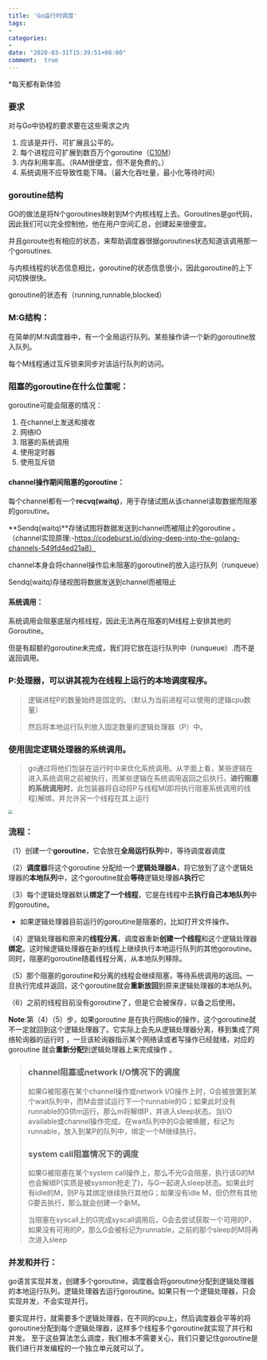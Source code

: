 ```yaml
---
title: 'Go运行时调度'
tags: 
-
categories: 
- 
date: "2020-03-31T15:39:51+08:00"
comment:  true    
---
```


*每天都有新体验

<!--more-->

### 要求

对与Go中协程的要求要在这些需求之内

1. 应该是并行、可扩展且公平的。
2. 每个进程应可扩展到数百万个goroutine（[C10M](http://c10m.robertgraham.com/p/manifesto.html)）
3. 内存利用率高。（RAM很便宜，但不是免费的。）
4. 系统调用不应导致性能下降。（最大化吞吐量，最小化等待时间）

### goroutine结构

GO的做法是将N个goroutines映射到M个内核线程上去。Goroutines是go代码，因此我们可以完全控制他，他在用户空间汇总，创建起来很便宜。

并且goroute也有相应的状态，来帮助调度器很据goroutines状态知道该调用那一个goroutines.

与内核线程的状态信息相比，goroutine的状态信息很小，因此goroutine的上下问切换很快。

goroutine的状态有（running,runnable,blocked）

### M:G结构：

 在简单的M:N调度器中，有一个全局运行队列。某些操作讲一个新的goroutine放入队列。

每个M线程通过互斥锁来同步对该运行队列的访问。

### 阻塞的goroutine在什么位置呢：

goroutine可能会阻塞的情况：

1. 在channel上发送和接收
2. 网络IO
3. 阻塞的系统调用
4. 使用定时器
5. 使用互斥锁

#### channel操作期间阻塞的goroutine：

每个channel都有一个**recvq(waitq)**，用于存储试图从该channel读取数据而阻塞的goroutine。

**Sendq(waitq)**存储试图将数据发送到channel而被阻止的goroutine 。（channel实现原理:-https://codeburst.io/diving-deep-into-the-golang-channels-549fd4ed21a8）

channel本身会将channel操作后未阻塞的goroutine的放入运行队列（runqueue）

Sendq(waitq)存储视图将数据发送到channel而被阻止

#### 系统调用：

系统调用会阻塞底层内核线程，因此无法再在阻塞的M线程上安排其他的Goroutine。

但是有超额的goroutine未完成，我们将它放在运行队列中（runqueue）.而不是返回调用。

### P:处理器，可以讲其视为在线程上运行的本地调度程序。

> 逻辑进程P的数量始终是固定的。（默认为当前进程可以使用的逻辑cpu数量）
>
> 然后将本地运行队列放入固定数量的逻辑处理器（P）中。

### 使用固定逻辑处理器的系统调用。

> go通过将他们包装在运行时中来优化系统调用。从字面上看，某些逻辑在进入系统调用之前被执行，而某些逻辑在系统调用返回之后执行。**进行阻塞的系统调用时**，此包装器将自动将P与线程M(即将执行阻塞系统调用的线程)解绑，并允许另一个线程在其上运行

<img src="https://pic.downk.cc/item/5e858906504f4bcb04d11cba.jpg" style="zoom:50%;" />

### 流程：

（1）创建一个**goroutine**，它会放在**全局运行队列**中，等待调度器调度

（2）**调度器**将这个goroutine 分配给一个**逻辑处理器A**，将它放到了这个逻辑处理器的**本地队列**中，这个goroutine就会**等待**逻辑处理器A**执行**它

（3）每个逻辑处理器默认**绑定了一个线程**，它是在线程中去**执行自己本地队列**中的goroutine。

- 如果逻辑处理器目前运行的goroutine是阻塞的，比如打开文件操作。

（4）逻辑处理器和原来的**线程分离**，调度器重新**创建一个线程**和这个逻辑处理器**绑定**。这时候逻辑处理器在新的线程上继续执行本地运行队列的其他goroutine。 同时，阻塞的goroutine随着线程分离，从本地队列移除。

（5）那个阻塞的goroutine和分离的线程会继续阻塞，等待系统调用的返回。一旦执行完成并返回，这个goroutine就会**重新放回**到原来逻辑处理器的本地队列。

（6）之前的线程目前没有goroutine了，但是它会被保存，以备之后使用。

**Note**:第（4）（5）步，如果goroutine 是在执行网络io的操作，这个goroutine就不一定就回到这个逻辑处理器了。它实际上会先从逻辑处理器分离，移到集成了网络轮询器的运行时 ，一旦该轮询器指示某个网络读或者写操作已经就绪，对应的 goroutine 就会**重新分配**到逻辑处理器上来完成操作 。

> ### channel阻塞或network I/O情况下的调度
>
> 如果G被阻塞在某个channel操作或network I/O操作上时，G会被放置到某个wait队列中，而M会尝试运行下一个runnable的G；如果此时没有runnable的G供m运行，那么m将解绑P，并进入sleep状态。当I/O available或channel操作完成，在wait队列中的G会被唤醒，标记为runnable，放入到某P的队列中，绑定一个M继续执行。
>
> ### system call阻塞情况下的调度
>
> 如果G被阻塞在某个system call操作上，那么不光G会阻塞，执行该G的M也会解绑P(实质是被sysmon抢走了)，与G一起进入sleep状态。如果此时有idle的M，则P与其绑定继续执行其他G；如果没有idle M，但仍然有其他G要去执行，那么就会创建一个新M。
>
> 当阻塞在syscall上的G完成syscall调用后，G会去尝试获取一个可用的P，如果没有可用的P，那么G会被标记为runnable，之前的那个sleep的M将再次进入sleep

### 并发和并行：

go语言实现并发，创建多个goroutine，调度器会将goroutine分配到逻辑处理器的本地运行队列，逻辑处理器去运行goroutine。如果只有一个逻辑处理器，只会实现并发，不会实现并行。

要实现并行，就需要多个逻辑处理器，在不同的cpu上，然后调度器会平等的将goroutine分配到每个逻辑处理器，这样多个线程多个goroutine就实现了并行和并发。 至于这些算法怎么调度，我们根本不需要关心，我们只要记住goroutine是我们进行并发编程的一个独立单元就可以了。